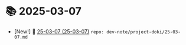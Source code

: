 # 📚 2025-03-07
- [New!] 📗 [25-03-07 (25-03-07)](https://til.qriosity.dev/dev-note/project-doki/25-03-07) `repo: dev-note/project-doki/25-03-07.md`
